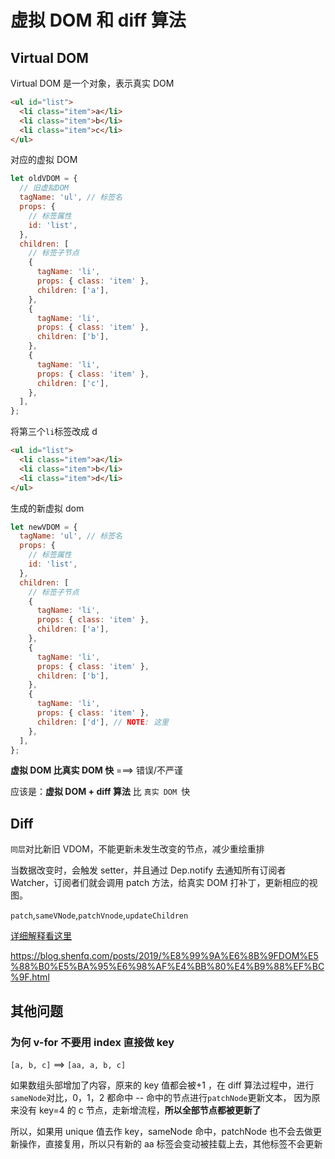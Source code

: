 # 虚拟 DOM 和 diff 算法

## Virtual DOM

Virtual DOM 是一个对象，表示真实 DOM

```html
<ul id="list">
  <li class="item">a</li>
  <li class="item">b</li>
  <li class="item">c</li>
</ul>
```

对应的虚拟 DOM

```js
let oldVDOM = {
  // 旧虚拟DOM
  tagName: 'ul', // 标签名
  props: {
    // 标签属性
    id: 'list',
  },
  children: [
    // 标签子节点
    {
      tagName: 'li',
      props: { class: 'item' },
      children: ['a'],
    },
    {
      tagName: 'li',
      props: { class: 'item' },
      children: ['b'],
    },
    {
      tagName: 'li',
      props: { class: 'item' },
      children: ['c'],
    },
  ],
};
```

将第三个`li`标签改成 d

```html
<ul id="list">
  <li class="item">a</li>
  <li class="item">b</li>
  <li class="item">d</li>
</ul>
```

生成的新虚拟 dom

```js
let newVDOM = {
  tagName: 'ul', // 标签名
  props: {
    // 标签属性
    id: 'list',
  },
  children: [
    // 标签子节点
    {
      tagName: 'li',
      props: { class: 'item' },
      children: ['a'],
    },
    {
      tagName: 'li',
      props: { class: 'item' },
      children: ['b'],
    },
    {
      tagName: 'li',
      props: { class: 'item' },
      children: ['d'], // NOTE: 这里
    },
  ],
};
```

**虚拟 DOM 比真实 DOM 快** ===> 错误/不严谨

应该是：**虚拟 DOM + diff 算法** 比 `真实 DOM `快

## Diff

`同层`对比新旧 VDOM，不能更新未发生改变的节点，减少重绘重排

当数据改变时，会触发 setter，并且通过 Dep.notify 去通知所有订阅者 Watcher，订阅者们就会调用 patch 方法，给真实 DOM 打补丁，更新相应的视图。

`patch`,`sameVNode`,`patchVnode`,`updateChildren`

[详细解释看这里](https://juejin.cn/post/6994959998283907102?utm_source=gold_browser_extension#heading-9)

https://blog.shenfq.com/posts/2019/%E8%99%9A%E6%8B%9FDOM%E5%88%B0%E5%BA%95%E6%98%AF%E4%BB%80%E4%B9%88%EF%BC%9F.html

## 其他问题

### 为何 v-for 不要用 index 直接做 key

`[a, b, c]` ==> `[aa, a, b, c]`

如果数组头部增加了内容，原来的 key 值都会被+1 ，在 diff 算法过程中，进行`sameNode`对比，0，1，2 都命中 -- 命中的节点进行`patchNode`更新文本，
因为原来没有 key=4 的 c 节点，走新增流程，**所以全部节点都被更新了**

所以，如果用 unique 值去作 key，sameNode 命中，patchNode 也不会去做更新操作，直接复用，所以只有新的 aa 标签会变动被挂载上去，其他标签不会更新
